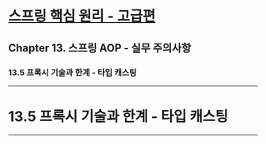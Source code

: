 # <a href = "../README.md" target="_blank">스프링 핵심 원리 - 고급편</a>
## Chapter 13. 스프링 AOP - 실무 주의사항
### 13.5 프록시 기술과 한계 - 타입 캐스팅

---

# 13.5 프록시 기술과 한계 - 타입 캐스팅

---
